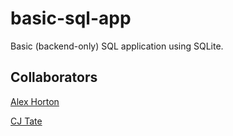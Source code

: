 # basic-sql-app
Basic (backend-only) SQL application using SQLite.

## Collaborators
[Alex Horton](https://github.com/alexhortonmusic)

[CJ Tate](https://github.com/cjt1105)
